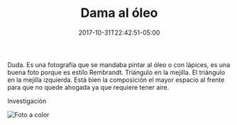 ﻿---
title: "Dama al óleo"
description: "Estudio fotográfico coloreado al óleo moderna"
slug: "z3"
image: pic30.jpg
keywords: ""
categories: 
    - ""
    - ""
date: 2017-10-31T22:42:51-05:00
draft: false
---
Duda. Es una fotografía que se mandaba pintar al óleo o con lápices, es una buena foto porque es estilo Rembrandt. Triángulo en la mejilla. El triángulo en la mejilla izquierda. Está bien la composición el mayor espacio al frente para que no quede ahogada ya que requiere tener aire.

Investigación 

![Foto a color](https://claudiaguerreros.github.io/juliososa/img/pic30.jpg)
